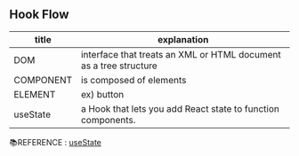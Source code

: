 ## Hook Flow

| title     | explanation                                                       |
| --------- | ----------------------------------------------------------------- |
| DOM       | interface that treats an XML or HTML document as a tree structure |
| COMPONENT | is composed of elements                                           |
| ELEMENT   | ex) button                                                        |
| useState  | a Hook that lets you add React state to function components.      |

📚REFERENCE : [useState](https://reactjs.org/docs/hooks-state.html)
